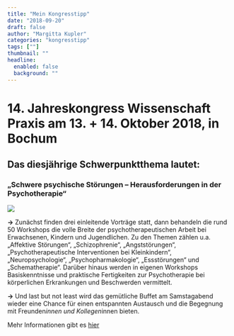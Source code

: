 ```yaml
---
title: "Mein Kongresstipp"
date: "2018-09-20"
draft: false
author: "Margitta Kupler"
categories: "kongresstipp"
tags: [""]
thumbnail: ""
headline:
  enabled: false
  background: ""
---
```


# 14. Jahreskongress Wissenschaft Praxis am 13. + 14. Oktober 2018, in Bochum

## Das diesjährige Schwerpunktthema lautet:

### „Schwere psychische Störungen – Herausforderungen in der Psychotherapie“

<!--more-->

![](https://www.unifortbildung-psychotherapie.de/images/services/05.jpg)

**→** Zunächst finden drei einleitende Vorträge statt, dann behandeln die rund
50 Workshops die volle Breite der psychotherapeutischen Arbeit bei
Erwachsenen, Kindern und Jugendlichen. Zu den Themen zählen u.a. „Affektive
Störungen“, „Schizophrenie“, „Angststörungen“, „Psychotherapeutische
Interventionen bei Kleinkindern“, „Neuropsychologie“, „Psychopharmakologie“,
„Essstörungen“ und „Schematherapie“. Darüber hinaus werden in eigenen
Workshops Basiskenntnisse und praktische Fertigkeiten zur Psychotherapie bei
körperlichen Erkrankungen und Beschwerden vermittelt.

**→** Und last but not least wird das gemütliche Buffet am Samstagabend wieder
eine Chance für einen entspannten Austausch und die Begegnung mit
Freunden*innen und Kollegen*innen bieten.

Mehr Informationen gibt es [hier](https://www.unifortbildung-psychotherapie.de/ "Jahreskongress")

##




